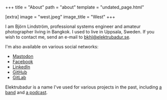 +++
title = "About"
path = "about"
template = "undated_page.html"

[extra]
image = "west.jpeg"
image_title = "West"
+++

I am Björn Lindström, professional systems engineer and amateur photographer living in Bangkok. I used to live in Uppsala, Sweden. If you wish to contact me, send an e-mail to <bkhl@elektrubadur.se>.

I'm also available on various social networks:

* <a rel="me" href="https://mastodon.sdf.org/@bkhl">Mastodon</a>
* <a rel="me" href="https://www.facebook.com/bjorn.lindstrom">Facebook</a>
* <a rel="me" href="https://www.linkedin.com/in/bj%C3%B6rn-lindstr%C3%B6m-573a9261/">LinkedIn</a>
* <a rel="me" href="https://github.com/bkhl">GitHub</a>
* <a rel="me" href="https://gitlab.com/bkhl">GitLab</a>

Elektrubadur is a name I've used for various projects in the past, including [a band](https://www.jamendo.com/artist/4363/elektrubadur) and [a podcast](https://archive.org/details/ElektrubadurPodcast).
